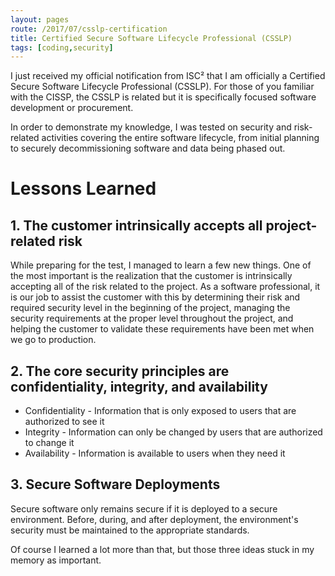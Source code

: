 ```yaml
---
layout: pages
route: /2017/07/csslp-certification
title: Certified Secure Software Lifecycle Professional (CSSLP)  
tags: [coding,security]
---
```


I just received my official notification from ISC² that I am officially a Certified Secure Software Lifecycle Professional (CSSLP).  For those of you familiar with the CISSP, the CSSLP is related but it is specifically focused software development or procurement.

In order to demonstrate my knowledge, I was tested on security and risk-related activities covering the entire software lifecycle, from initial planning to securely decommissioning software and data being phased out.

# Lessons Learned

## 1. The customer intrinsically accepts all project-related risk

While preparing for the test, I managed to learn a few new things.  One of the most important is the realization that the customer is intrinsically accepting all of the risk related to the project.  As a software professional, it is our job to assist the customer with this by determining their risk and required security level in the beginning of the project, managing the security requirements at the proper level throughout the project, and helping the customer to validate these requirements have been met when we go to production.

## 2. The core security principles are confidentiality, integrity, and availability

* Confidentiality - Information that is only exposed to users that are authorized to see it
* Integrity - Information can only be changed by users that are authorized to change it
* Availability - Information is available to users when they need it

## 3. Secure Software Deployments

Secure software only remains secure if it is deployed to a secure environment.  Before, during, and after deployment, the environment's security must be maintained to the appropriate standards.

Of course I learned a lot more than that, but those three ideas stuck in my memory as important.

